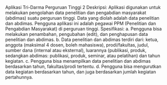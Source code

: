 Aplikasi Tri-Darma Perguruan Tinggi 2 
Deskripsi: Aplikasi digunakan untuk melakukan pengolahan data penelitian dan pengabdian masyarakat (abdimas) suatu perguruan tinggi. Data yang diolah adalah data penelitian dan abdimas. Pengguna aplikasi ini adalah pegawai PPM (Penelitian dan Pengabdian Masyarakat) di perguruan tinggi. 
Spesifikasi: 
a. Pengguna bisa melakukan penambahan, pengubahan (edit), dan penghapusan data penelitian dan abdimas. 
b. Data penelitian dan abdimas terdiri dari: ketua, anggota (maksimal 4 dosen, boleh mahasiswa), prodi/fakultas, judul, sumber dana (internal atau eksternal), luarannya (publikasi, produk, sedangkan abdimas: publikasi, produk, seminar, atau pelatihan) dan tahun kegiatan. 
c. Pengguna bisa menampilkan data penelitian dan abdimas berdasarkan tahun, fakultas/prodi tertentu. 
d. Pengguna bisa mengurutkan data kegiatan berdasarkan tahun, dan juga berdasarkan jumlah kegiatan pertahunnya. 
